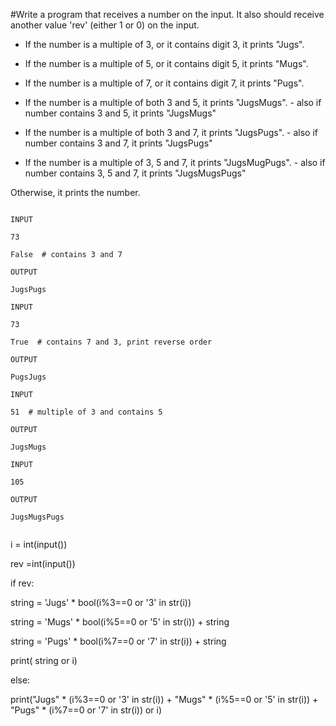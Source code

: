 #Write a program that receives a number on the input.
It also should receive another value 'rev' (either 1 or 0) on the input. 

  - If the number is a multiple of 3, or it contains digit 3, it prints "Jugs". 
  - If the number is a multiple of 5, or it contains digit 5, it prints "Mugs".
  - If the number is a multiple of 7, or it contains digit 7, it prints "Pugs".

  - If the number is a multiple of both 3 and 5, it prints "JugsMugs".
        - also if number contains 3 and 5, it prints "JugsMugs"
  - If the number is a multiple of both 3 and 7, it prints "JugsPugs".
        - also if number contains 3 and 7, it prints "JugsPugs"
  - If the number is a multiple of 3, 5 and 7, it prints "JugsMugPugs".
        - also if number contains 3, 5 and 7, it prints "JugsMugsPugs"

Otherwise, it prints the number.


```

INPUT

73 

False  # contains 3 and 7

OUTPUT

JugsPugs
```
```
INPUT 

73 

True  # contains 7 and 3, print reverse order

OUTPUT

PugsJugs
```
```
INPUT 

51  # multiple of 3 and contains 5

OUTPUT

JugsMugs
```
```
INPUT

105

OUTPUT 

JugsMugsPugs


```


i = int(input()) 

rev =int(input())

if rev: 

  string = 'Jugs' * bool(i%3==0 or '3' in str(i))
  
  string = 'Mugs' * bool(i%5==0 or '5' in str(i)) + string
  
  string = 'Pugs' * bool(i%7==0 or '7' in str(i)) + string 
  
  print( string or i) 
  
else: 

  print("Jugs" * (i%3==0 or '3' in str(i)) + "Mugs" * (i%5==0 or '5' in str(i)) + "Pugs" * (i%7==0 or '7' in str(i)) or i)
